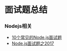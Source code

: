 # 面试题总结

### Nodejs相关

* [10个常见的Node.js面试题](http://wwsun.github.io/posts/nodejs-interview-questions.html)
* [Node.js面试题之2017](https://segmentfault.com/a/1190000009009792)